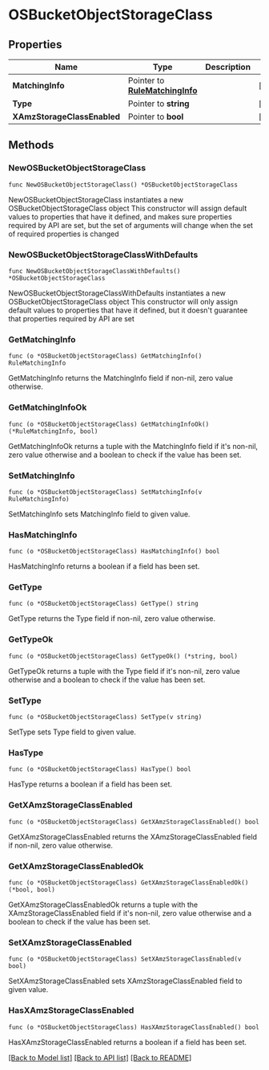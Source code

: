 # OSBucketObjectStorageClass

## Properties

Name | Type | Description | Notes
------------ | ------------- | ------------- | -------------
**MatchingInfo** | Pointer to [**RuleMatchingInfo**](RuleMatchingInfo.md) |  | [optional] 
**Type** | Pointer to **string** |  | [optional] 
**XAmzStorageClassEnabled** | Pointer to **bool** |  | [optional] 

## Methods

### NewOSBucketObjectStorageClass

`func NewOSBucketObjectStorageClass() *OSBucketObjectStorageClass`

NewOSBucketObjectStorageClass instantiates a new OSBucketObjectStorageClass object
This constructor will assign default values to properties that have it defined,
and makes sure properties required by API are set, but the set of arguments
will change when the set of required properties is changed

### NewOSBucketObjectStorageClassWithDefaults

`func NewOSBucketObjectStorageClassWithDefaults() *OSBucketObjectStorageClass`

NewOSBucketObjectStorageClassWithDefaults instantiates a new OSBucketObjectStorageClass object
This constructor will only assign default values to properties that have it defined,
but it doesn't guarantee that properties required by API are set

### GetMatchingInfo

`func (o *OSBucketObjectStorageClass) GetMatchingInfo() RuleMatchingInfo`

GetMatchingInfo returns the MatchingInfo field if non-nil, zero value otherwise.

### GetMatchingInfoOk

`func (o *OSBucketObjectStorageClass) GetMatchingInfoOk() (*RuleMatchingInfo, bool)`

GetMatchingInfoOk returns a tuple with the MatchingInfo field if it's non-nil, zero value otherwise
and a boolean to check if the value has been set.

### SetMatchingInfo

`func (o *OSBucketObjectStorageClass) SetMatchingInfo(v RuleMatchingInfo)`

SetMatchingInfo sets MatchingInfo field to given value.

### HasMatchingInfo

`func (o *OSBucketObjectStorageClass) HasMatchingInfo() bool`

HasMatchingInfo returns a boolean if a field has been set.

### GetType

`func (o *OSBucketObjectStorageClass) GetType() string`

GetType returns the Type field if non-nil, zero value otherwise.

### GetTypeOk

`func (o *OSBucketObjectStorageClass) GetTypeOk() (*string, bool)`

GetTypeOk returns a tuple with the Type field if it's non-nil, zero value otherwise
and a boolean to check if the value has been set.

### SetType

`func (o *OSBucketObjectStorageClass) SetType(v string)`

SetType sets Type field to given value.

### HasType

`func (o *OSBucketObjectStorageClass) HasType() bool`

HasType returns a boolean if a field has been set.

### GetXAmzStorageClassEnabled

`func (o *OSBucketObjectStorageClass) GetXAmzStorageClassEnabled() bool`

GetXAmzStorageClassEnabled returns the XAmzStorageClassEnabled field if non-nil, zero value otherwise.

### GetXAmzStorageClassEnabledOk

`func (o *OSBucketObjectStorageClass) GetXAmzStorageClassEnabledOk() (*bool, bool)`

GetXAmzStorageClassEnabledOk returns a tuple with the XAmzStorageClassEnabled field if it's non-nil, zero value otherwise
and a boolean to check if the value has been set.

### SetXAmzStorageClassEnabled

`func (o *OSBucketObjectStorageClass) SetXAmzStorageClassEnabled(v bool)`

SetXAmzStorageClassEnabled sets XAmzStorageClassEnabled field to given value.

### HasXAmzStorageClassEnabled

`func (o *OSBucketObjectStorageClass) HasXAmzStorageClassEnabled() bool`

HasXAmzStorageClassEnabled returns a boolean if a field has been set.


[[Back to Model list]](../README.md#documentation-for-models) [[Back to API list]](../README.md#documentation-for-api-endpoints) [[Back to README]](../README.md)


